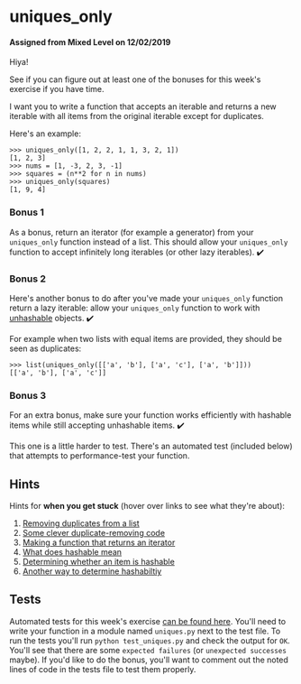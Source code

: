 # uniques_only
#### Assigned from Mixed Level on 12/02/2019

Hiya!

See if you can figure out at least one of the bonuses for this week's exercise if you have time.

I want you to write a function that accepts an iterable and returns a new iterable with all items from the original iterable except for duplicates.

Here's an example:
```
>>> uniques_only([1, 2, 2, 1, 1, 3, 2, 1])
[1, 2, 3]
>>> nums = [1, -3, 2, 3, -1]
>>> squares = (n**2 for n in nums)
>>> uniques_only(squares)
[1, 9, 4]
```
### Bonus 1

As a bonus, return an iterator (for example a generator) from your `uniques_only` function instead of a list. This should allow your `uniques_only` function to accept infinitely long iterables (or other lazy iterables). ✔️

### Bonus 2

Here's another bonus to do after you've made your `uniques_only` function return a lazy iterable: allow your `uniques_only` function to work with [unhashable](https://docs.python.org/3/glossary.html#term-hashable) objects. ✔️

For example when two lists with equal items are provided, they should be seen as duplicates:
```
>>> list(uniques_only([['a', 'b'], ['a', 'c'], ['a', 'b']]))
[['a', 'b'], ['a', 'c']]
```
### Bonus 3

For an extra bonus, make sure your function works efficiently with hashable items while still accepting unhashable items. ✔️

This one is a little harder to test. There's an automated test (included below) that attempts to performance-test your function.

## Hints

Hints for **when you get stuck** (hover over links to see what they're about):

1. [Removing duplicates from a list](https://stackoverflow.com/q/480214/2633215)
2. [Some clever duplicate-removing code](https://twitter.com/raymondh/status/944125570534621185)
3. [Making a function that returns an iterator](https://treyhunner.com/2018/06/how-to-make-an-iterator-in-python/)
4. [What does hashable mean](https://docs.python.org/3/glossary.html#term-hashable)
5. [Determining whether an item is hashable](https://stackoverflow.com/a/3460747/2633215)
6. [Another way to determine hashabiltiy](https://stackoverflow.com/a/3460725/2633215)

## Tests

Automated tests for this week's exercise [can be found here](https://www.pythonmorsels.com/exercises/b684cd595ca745398131f2252ca13064/tests/). You'll need to write your function in a module named `uniques.py` next to the test file. To run the tests you'll run `python test_uniques.py` and check the output for `OK`. You'll see that there are some `expected failures` (or `unexpected successes` maybe). If you'd like to do the bonus, you'll want to comment out the noted lines of code in the tests file to test them properly.
